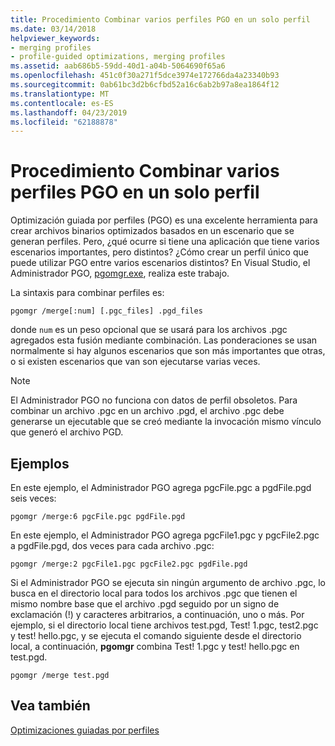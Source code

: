 ```yaml
---
title: Procedimiento Combinar varios perfiles PGO en un solo perfil
ms.date: 03/14/2018
helpviewer_keywords:
- merging profiles
- profile-guided optimizations, merging profiles
ms.assetid: aab686b5-59dd-40d1-a04b-5064690f65a6
ms.openlocfilehash: 451c0f30a271f5dce3974e172766da4a23340b93
ms.sourcegitcommit: 0ab61bc3d2b6cfbd52a16c6ab2b97a8ea1864f12
ms.translationtype: MT
ms.contentlocale: es-ES
ms.lasthandoff: 04/23/2019
ms.locfileid: "62188878"
---
```

# <a name="how-to-merge-multiple-pgo-profiles-into-a-single-profile"></a>Procedimiento Combinar varios perfiles PGO en un solo perfil

Optimización guiada por perfiles (PGO) es una excelente herramienta para crear archivos binarios optimizados basados en un escenario que se generan perfiles. Pero, ¿qué ocurre si tiene una aplicación que tiene varios escenarios importantes, pero distintos? ¿Cómo crear un perfil único que puede utilizar PGO entre varios escenarios distintos? En Visual Studio, el Administrador PGO, [pgomgr.exe](pgomgr.md), realiza este trabajo.

La sintaxis para combinar perfiles es:

`pgomgr /merge[:num] [.pgc_files] .pgd_files`

donde `num` es un peso opcional que se usará para los archivos .pgc agregados esta fusión mediante combinación. Las ponderaciones se usan normalmente si hay algunos escenarios que son más importantes que otras, o si existen escenarios que van son ejecutarse varias veces.

> [!NOTE]
> El Administrador PGO no funciona con datos de perfil obsoletos. Para combinar un archivo .pgc en un archivo .pgd, el archivo .pgc debe generarse un ejecutable que se creó mediante la invocación mismo vínculo que generó el archivo PGD.

## <a name="examples"></a>Ejemplos

En este ejemplo, el Administrador PGO agrega pgcFile.pgc a pgdFile.pgd seis veces:

`pgomgr /merge:6 pgcFile.pgc pgdFile.pgd`

En este ejemplo, el Administrador PGO agrega pgcFile1.pgc y pgcFile2.pgc a pgdFile.pgd, dos veces para cada archivo .pgc:

`pgomgr /merge:2 pgcFile1.pgc pgcFile2.pgc pgdFile.pgd`

Si el Administrador PGO se ejecuta sin ningún argumento de archivo .pgc, lo busca en el directorio local para todos los archivos .pgc que tienen el mismo nombre base que el archivo .pgd seguido por un signo de exclamación (!) y caracteres arbitrarios, a continuación, uno o más. Por ejemplo, si el directorio local tiene archivos test.pgd, Test! 1.pgc, test2.pgc y test! hello.pgc, y se ejecuta el comando siguiente desde el directorio local, a continuación, **pgomgr** combina Test! 1.pgc y test! hello.pgc en test.pgd.

`pgomgr /merge test.pgd`

## <a name="see-also"></a>Vea también

[Optimizaciones guiadas por perfiles](profile-guided-optimizations.md)
